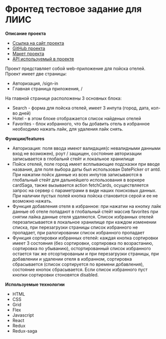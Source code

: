 # Фронтед тестовое задание для ЛИИС

**Описание проекта**
 * [Ссылка на сайт проекта]( https://project-movies.ru/)
 * [GitHub проекта]( https://github.com/alexholm222/movies-explorer-frontend/)
 * [Макет проекта]( https://www.figma.com/file/PxI4ycD6GMGSpxOZ2NbFBO/React-Test%2FSimple-Hotel-Check-(Copy)?node-id=1-30&t=BrULN1j6c9fgTj7R-0)
 * [API используемый в проекте]( https://support.travelpayouts.com/hc/ru/articles/115000343268-API-%D0%B4%D0%B0%D0%BD%D0%BD%D1%8B%D1%85-%D0%BE%D1%82%D0%B5%D0%BB%D0%B5%D0%B9)

Проект представляет собой web-приложение для пойска отелей.  
 Проект имеет две страницы:  
* Авторизация, /sign-in
* Главная страница приложения, / 
  
 На главной странице расположены 3 основных блока:   
* Search - форма для пойска отелей, имеет 3 инпута (город, дата, кол-во дней)  
* Hotel - в этом блоке отображается список найденых отелей  
* Favorites - блок избранного, что бы добавить отель в избранное необходимо нажать лайк, для удаления лайк снять.  

**Функции/features**
* Авторизация: поля ввода имеют валидация(с невалидными данными вход не возможен), роут / защищен, состояние авторизации записывается в глобальнй стейт и локальное хранилище
* Пойск отелей, поле город имеет всплывающие подсказки при вводе названия, для поля выбора даты был использован DatePicker от antd. При нажатии пойск данные из всех инпутов записываются в глобальный стейт для дальнейшего использования в воркере cardSaga, также вызывается action fetchCards, осуществляется запрос на сервер с параметрами в виде наших поисковых данных. При наличии пустых полей кнопка пойска становится серой и ее не возможно нажать.
* Функция добавления отеля в избранное: при нажатии на кнопку лайк данные об отеле попадают в глобальный стейт массив favorites при снятии лайка данные отеля удаляются. Список избранных отелей перезаписывается в локальное хранилище при каждом изменении списка, при перезагрузки страницы список избранного не пропадает, при ралогировании список избранного пропадает
* Функция сортировки избранных отелей: каждая кнопка сортировки имеет 3 состояния (без сортировки, сортировка по возрастанию, сортировка по убыванию), остортированный список избранного остается так же отсортированым и при перезагрузки страницы, при добавлении и удалении  отеля в избранном, сортировка сбрасывается (список сортируется по времени добавления), состояние кнопок сбрасывается. Если список избранного пуст кнопки сортировки стоновятся disabled.      

**Используемые технологии**
* HTML
* CSS
* Grid
* Flex
* Javascript
* React
* Redux
* Redux-saga
